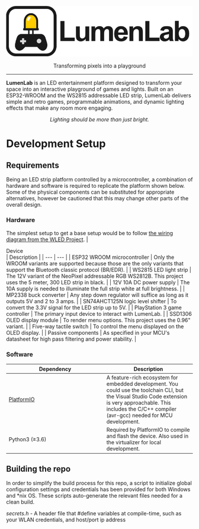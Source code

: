 <p style="text-align: center"><img src="assets/lumenlab-logo.png" alt="LumenLab Logo" /></p>
<p style="text-align: center">Transforming pixels into a playground</p>

---

__LumenLab__ is an LED entertainment platform designed to transform your space into an interactive playground of games and lights. Built on an ESP32-WROOM and the WS2815 addressable LED strip, LumenLab delivers simple and retro games, programmable animations, and dynamic lighting effects that make any room more engaging.

<p style="text-align: center"><i>Lighting should be more than just bright.</i></p>


# Development Setup
## Requirements
Being an LED strip platform controlled by a microcontroller, a combination of hardware and software is required to replicate the platform shown below. Some of the physical components can be substituted for appropriate alternatives, however be cautioned that this may change other parts of the overall design.

### Hardware
The simplest setup to get a base setup would be to follow [the wiring diagram from the WLED Project](https://kno.wled.ge/basics/wiring-guides/).
|  <div style="width: 250px;">Device</div> | Description |
| --- | --- |
| ESP32 WROOM microcontroller | Only the WROOM variants are supported because those are the only variants that support the Bluetooth classic protocol (BR/EDR). |
| WS2815 LED light strip | The 12V variant of the NeoPixel addressable RGB WS2812B. This project uses the 5 meter, 300 LED strip in black. |
| 12V 10A DC power supply | The 10A supply is needed to illuminate the full strip white at full brightness. |
| MP2338 buck converter | Any step down regulator will suffice as long as it outputs 5V and 2 to 3 amps. |
| SN74AHCT125N logic level shifter | To convert the 3.3V signal for the LED strip up to 5V. |
| PlayStation 3 game controller | The primary input device to interact with LumenLab. |
| SSD1306 OLED display module | To render menu options. This project uses the 0.96" variant. |
| Five-way tactile switch | To control the menu displayed on the OLED display. |
| Passive components | As specified in your MCU's datasheet for high pass filtering and power stability. |


### Software
| <div style="width: 250px;">Dependency</div> | Description |
| --- | --- |
| [PlatformIO](https://platformio.org/) | A feature-rich ecosystem for embedded development. You could use the toolchain CLI, but the Visual Studio Code extension is very approachable. This includes the C/C++ compiler (avr-gcc) needed for MCU development. |
| Python3 (&GreaterEqual;3.6)| Required by PlatformIO to compile and flash the device. Also used in the virtualizer for local development. |

## Building the repo
In order to simplify the build process for this repo, a script to initialize global configuration settings and credentials has been provided for both Windows and *nix OS. These scripts auto-generate the relevant files needed for a clean build.

_secrets.h_ - A header file that #define variables at compile-time, such as your WLAN credentials, and host/port ip address